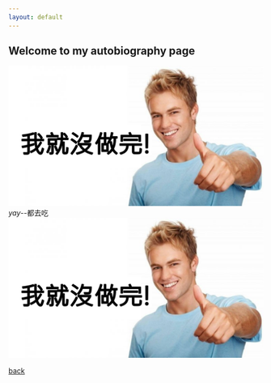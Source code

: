 ```yaml
---
layout: default
---
```


## Welcome to my autobiography page
![Branching](https://raw.githubusercontent.com/Eddy-Max-Lee/Eddy-CV-2/master/assets/img/not-yet-image.png)
_yay_--都去吃
![Branching](https://raw.githubusercontent.com/Eddy-Max-Lee/Eddy-CV-2/master/assets/img/not-yet-image.png)

[back](./)
